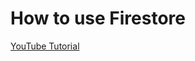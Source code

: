 # How to use Firestore

[YouTube Tutorial](https://www.youtube.com/watch?v=Ofux_4c94FI&index=2&list=PLl-K7zZEsYLluG5MCVEzXAQ7ACZBCuZgZ)
